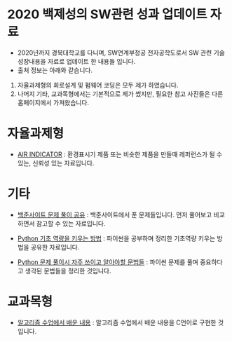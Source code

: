 # 2020 백제성의 SW관련 성과 업데이트 자료
- 2020년까지 경북대학교를 다니며, SW연계부정공 전자공학도로서 SW 관련 기술 성장내용을 자료로 업데이트 한 내용들 입니다. 
- 출처 정보는 아래와 같습니다. 
1. 자율과제형의 회로설계 및 펌웨어 코딩은 모두 제가 하였습니다.
2. 나머지 기타, 교과목형에서는 기본적으로 제가 썼지만, 필요한 참고 사진들은 다른 홈페이지에서 가져왔습니다.

# 자율과제형
- [AIR INDICATOR](https://github.com/qorwp37/AIR_INDICATOR)
: 환경표시기 제품 또는 비슷한 제품을 만들때 레퍼런스가 될 수 있는, 신뢰성 있는 자료입니다.

# 기타
- [백준사이트 문제 풀이 공유](https://github.com/qorwp37/BeginnerLevel_Problem_fromBaekjoon.github.io)
: 백준사이트에서 푼 문제들입니다. 먼저 풀어보고 비교하면서 참고할 수 있는 자료입니다.

- [Python 기초 역량을 키우는 방법](https://github.com/qorwp37/Intermediate-level_SamsungSWPython.github.io)
: 파이썬을 공부하며 정리한 기초역량 키우는 방법을 공유한 자료입니다.

- [Python 문제 풀이시 자주 쓰이고 알아야할 문법들](https://github.com/qorwp37/Python-Tutorial-.github.io)
: 파이썬 문제를 풀며 중요하다고 생각된 문법들을 정리한 것입니다.

# 교과목형
- [알고리즘 수업에서 배운 내용](https://github.com/qorwp37/C_Algorithm.github.io)
: 알고리즘 수업에서 배운 내용을 C언어로 구현한 것입니다.

